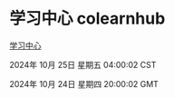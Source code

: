 # 学习中心 colearnhub
[学习中心](http://219.139.199.238:56308/colearnhub/)

2024年 10月 25日 星期五 04:00:02 CST

2024年 10月 24日 星期四 20:00:02 GMT
